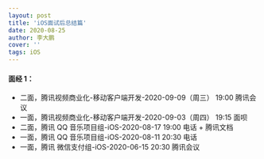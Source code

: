 ```yaml
---
layout: post
title: 'iOS面试后总结篇'
date: 2020-08-25
author: 李大鹏
cover: ''
tags: iOS
---
```


#### 面经 1：

- 二面，腾讯视频商业化-移动客户端开发-2020-09-09（周三） 19:00 腾讯会议
- 一面，腾讯视频商业化-移动客户端开发-2020-09-03（周四） 19:15 面呗
- 二面，腾讯 QQ 音乐项目组-iOS-2020-08-17 19:00 电话 + 腾讯文档
- 一面，腾讯 QQ 音乐项目组-iOS-2020-08-11 20:30 电话
- 一面，腾讯 微信支付组-iOS-2020-06-15 20:30 腾讯会议
